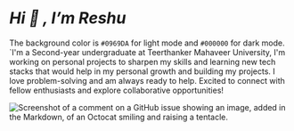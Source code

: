 # _Hi 👋 , I’m Reshu_
The background color is `#0969DA`	 for light mode and `#000000` for dark mode.
`I'm a Second-year undergraduate at Teerthanker Mahaveer University, I'm working on personal 
projects to sharpen my skills and learning new tech stacks that would help in my 
personal growth and building my projects. I love problem-solving and am always ready to
help. Excited to connect with fellow
enthusiasts and explore collaborative opportunities!

![Screenshot of a comment on a GitHub issue showing an image, added in the Markdown, of an Octocat smiling and raising a tentacle.](https://user-images.githubusercontent.com/465125/151564444-07f17c75-0ad0-490b-8273-57b85c82d197.svg)        
